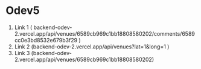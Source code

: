 # Odev5
1. Link 1 ( backend-odev-2.vercel.app/api/venues/6589cb969c1bb18808580202/comments/6589cc0e3bd8532e679b3f29 ) 
2. Link 2 (backend-odev-2.vercel.app/api/venues?lat=1&long=1 )
3. Link 3 (backend-odev-2.vercel.app/api/venues/6589cb969c1bb18808580202)

